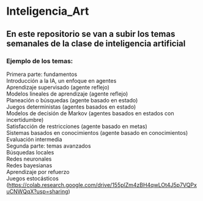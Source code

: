 # Inteligencia_Art

## En este repositorio se van a subir los temas semanales de la clase de inteligencia artificial

### Ejemplo de los temas:
Primera parte: fundamentos   
Introducción a la IA, un enfoque en agentes   
Aprendizaje supervisado (agente reflejo)   
Modelos lineales de aprendizaje (agente reflejo)   
Planeación o búsquedas (agente basado en estado)    
Juegos deterministas (agentes basados en estado)   
Modelos de decisión de Markov (agentes basados en estados con incertidumbre)   
Satisfacción de restricciones (agente basado en metas)   
Sistemas basados en conocimientos (agente basado en conocimientos)   
Evaluación intermedia   
Segunda parte: temas avanzados   
Búsquedas locales   
Redes neuronales   
Redes bayesianas   
Aprendizaje por refuerzo   
Juegos estocásticos   
(https://colab.research.google.com/drive/155plZm4zBH4qwLOt4J5p7VQPxuCNWQqX?usp=sharing)
